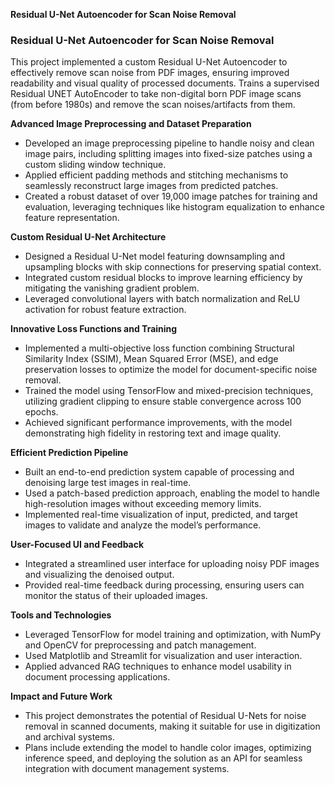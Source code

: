 

**Residual U-Net Autoencoder for Scan Noise Removal**

### Residual U-Net Autoencoder for Scan Noise Removal
This project implemented a custom Residual U-Net Autoencoder to effectively remove scan noise from PDF images, ensuring improved readability and visual quality of processed documents.
Trains a supervised Residual UNET AutoEncoder to take non-digital born PDF image scans (from before 1980s) and remove the scan noises/artifacts from them.  


**Advanced Image Preprocessing and Dataset Preparation**  
- Developed an image preprocessing pipeline to handle noisy and clean image pairs, including splitting images into fixed-size patches using a custom sliding window technique.  
- Applied efficient padding methods and stitching mechanisms to seamlessly reconstruct large images from predicted patches.  
- Created a robust dataset of over 19,000 image patches for training and evaluation, leveraging techniques like histogram equalization to enhance feature representation.

**Custom Residual U-Net Architecture**  
- Designed a Residual U-Net model featuring downsampling and upsampling blocks with skip connections for preserving spatial context.  
- Integrated custom residual blocks to improve learning efficiency by mitigating the vanishing gradient problem.  
- Leveraged convolutional layers with batch normalization and ReLU activation for robust feature extraction.  

**Innovative Loss Functions and Training**  
- Implemented a multi-objective loss function combining Structural Similarity Index (SSIM), Mean Squared Error (MSE), and edge preservation losses to optimize the model for document-specific noise removal.  
- Trained the model using TensorFlow and mixed-precision techniques, utilizing gradient clipping to ensure stable convergence across 100 epochs.  
- Achieved significant performance improvements, with the model demonstrating high fidelity in restoring text and image quality.  

**Efficient Prediction Pipeline**  
- Built an end-to-end prediction system capable of processing and denoising large test images in real-time.  
- Used a patch-based prediction approach, enabling the model to handle high-resolution images without exceeding memory limits.  
- Implemented real-time visualization of input, predicted, and target images to validate and analyze the model’s performance.

**User-Focused UI and Feedback**  
- Integrated a streamlined user interface for uploading noisy PDF images and visualizing the denoised output.  
- Provided real-time feedback during processing, ensuring users can monitor the status of their uploaded images.  

**Tools and Technologies**  
- Leveraged TensorFlow for model training and optimization, with NumPy and OpenCV for preprocessing and patch management.  
- Used Matplotlib and Streamlit for visualization and user interaction.  
- Applied advanced RAG techniques to enhance model usability in document processing applications.

**Impact and Future Work**  
- This project demonstrates the potential of Residual U-Nets for noise removal in scanned documents, making it suitable for use in digitization and archival systems.  
- Plans include extending the model to handle color images, optimizing inference speed, and deploying the solution as an API for seamless integration with document management systems.
